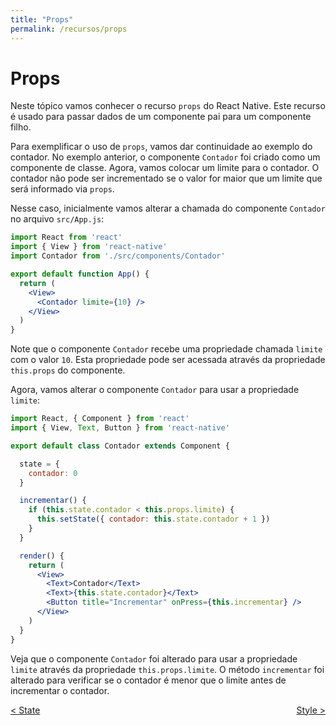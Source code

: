 ```yaml
---
title: "Props"
permalink: /recursos/props
---
```


# Props

Neste tópico vamos conhecer o recurso `props` do React Native. Este recurso é usado para passar dados de um componente pai para um componente filho.

Para exemplificar o uso de `props`, vamos dar continuidade ao exemplo do contador. No exemplo anterior, o componente `Contador` foi criado como um componente de classe. Agora, vamos colocar um limite para o contador. O contador não pode ser incrementado se o valor for maior que um limite que será informado via `props`.

Nesse caso, inicialmente vamos alterar a chamada do componente `Contador` no arquivo `src/App.js`:

```jsx
import React from 'react'
import { View } from 'react-native'
import Contador from './src/components/Contador'

export default function App() {
  return (
    <View>
      <Contador limite={10} />
    </View>
  )
}
```

Note que o componente `Contador` recebe uma propriedade chamada `limite` com o valor `10`. Esta propriedade pode ser acessada através da propriedade `this.props` do componente.

Agora, vamos alterar o componente `Contador` para usar a propriedade `limite`:

```jsx
import React, { Component } from 'react'
import { View, Text, Button } from 'react-native'

export default class Contador extends Component {

  state = {
    contador: 0
  }

  incrementar() {
    if (this.state.contador < this.props.limite) {
      this.setState({ contador: this.state.contador + 1 })
    }
  }

  render() {
    return (
      <View>
        <Text>Contador</Text>
        <Text>{this.state.contador}</Text>
        <Button title="Incrementar" onPress={this.incrementar} />
      </View>
    )
  }
}
```

Veja que o componente `Contador` foi alterado para usar a propriedade `limite` através da propriedade `this.props.limite`. O método `incrementar` foi alterado para verificar se o contador é menor que o limite antes de incrementar o contador.

<span style="display: flex; justify-content: space-between;"><span>[&lt; State](state.html "Voltar")</span> <span>[Style &gt;](style.html "Próximo")</span></span>
